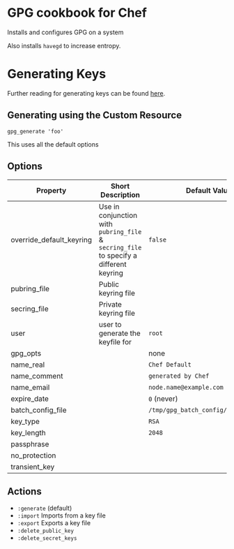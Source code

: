 # GPG cookbook for Chef

Installs and configures GPG on a system

Also installs `havegd` to increase entropy.

# Generating Keys

Further reading for generating keys can be found [here](https://www.gnupg.org/documentation/manuals/gnupg-devel/Unattended-GPG-key-generation.html).

## Generating using the Custom Resource

`gpg_generate 'foo'`

This uses all the default options

## Options

Property                 | Short Description                                                                      | Default Values
------------------------ | -------------------------------------------------------------------------------------- | -------------------------------------
override_default_keyring | Use in conjunction with `pubring_file` & `secring_file` to specify a different keyring | `false`                               |
pubring_file             | Public keyring file                                                                    |                                       |
secring_file             | Private keyring file                                                                   |                                       |
user                     | user to generate the keyfile for                                                       | `root`                                |
gpg_opts                 |                                                                                        | none                                  |
name_real                |                                                                                        | `Chef Default`                        |
name_comment             |                                                                                        | `generated by Chef`                   |
name_email               |                                                                                        | `node.name@example.com`               |
expire_date              |                                                                                        | `0` (never)                           |
batch_config_file        |                                                                                        | `/tmp/gpg_batch_config/resource_name` |
key_type                 |                                                                                        | `RSA`                                 |
key_length               |                                                                                        | `2048`                                |
passphrase               |                                                                                        |                                       |
no_protection            |                                                                                        |                                       |
transient_key            |                                                                                        |                                       |

## Actions

- `:generate` (default)
- `:import` Imports from a key file
- `:export` Exports a key file
- `:delete_public_key`
- `:delete_secret_keys`
